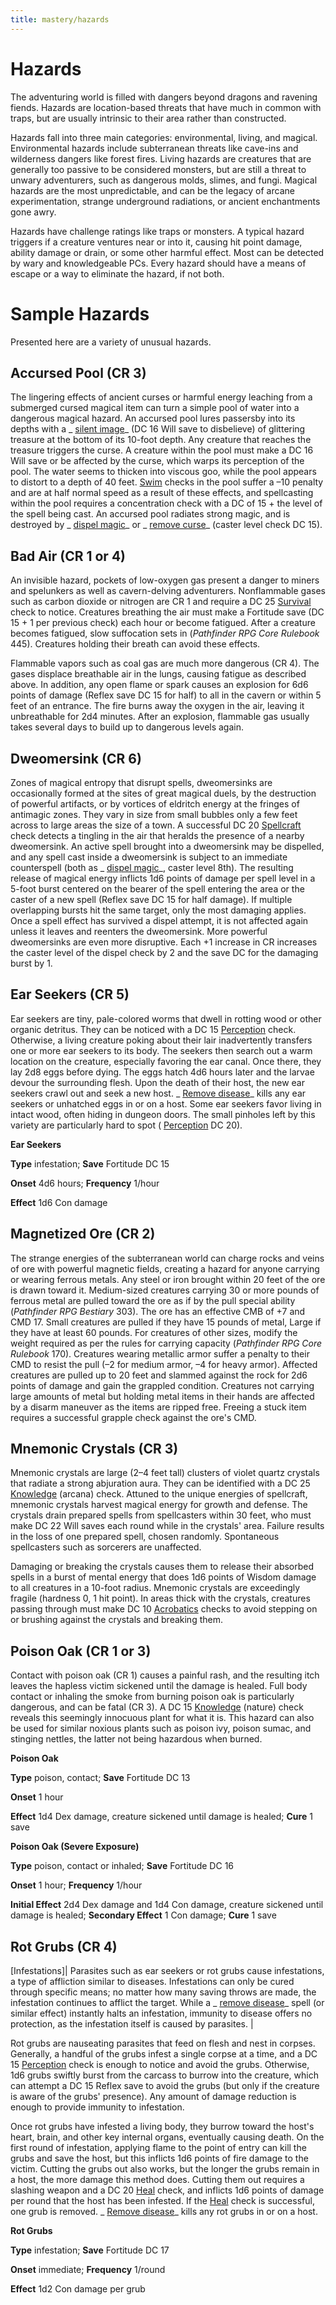 ```yaml
---
title: mastery/hazards
---
```

# Hazards

The adventuring world is filled with dangers beyond dragons and ravening fiends. Hazards are location-based threats that have much in common with traps, but are usually intrinsic to their area rather than constructed.

Hazards fall into three main categories: environmental, living, and magical. Environmental hazards include subterranean threats like cave-ins and wilderness dangers like forest fires. Living hazards are creatures that are generally too passive to be considered monsters, but are still a threat to unwary adventurers, such as dangerous molds, slimes, and fungi. Magical hazards are the most unpredictable, and can be the legacy of arcane experimentation, strange underground radiations, or ancient enchantments gone awry.

Hazards have challenge ratings like traps or monsters. A typical hazard triggers if a creature ventures near or into it, causing hit point damage, ability damage or drain, or some other harmful effect. Most can be detected by wary and knowledgeable PCs. Every hazard should have a means of escape or a way to eliminate the hazard, if not both.

# Sample Hazards

Presented here are a variety of unusual hazards.

## Accursed Pool (CR 3)

The lingering effects of ancient curses or harmful energy leaching from a submerged cursed magical item can turn a simple pool of water into a dangerous magical hazard. An accursed pool lures passersby into its depths with a _ [silent image](../spells/silentImage.md#_silent-image)_ (DC 16 Will save to disbelieve) of glittering treasure at the bottom of its 10-foot depth. Any creature that reaches the treasure triggers the curse. A creature within the pool must make a DC 16 Will save or be affected by the curse, which warps its perception of the pool. The water seems to thicken into viscous goo, while the pool appears to distort to a depth of 40 feet. [Swim](../skills/swim.md#_swim) checks in the pool suffer a –10 penalty and are at half normal speed as a result of these effects, and spellcasting within the pool requires a concentration check with a DC of 15 + the level of the spell being cast. An accursed pool radiates strong magic, and is destroyed by _ [dispel magic](../spells/dispelMagic.md#_dispel-magic)_ or _ [remove curse](../spells/removeCurse.md#_remove-curse)_ (caster level check DC 15).

## Bad Air (CR 1 or 4)

An invisible hazard, pockets of low-oxygen gas present a danger to miners and spelunkers as well as cavern-delving adventurers. Nonflammable gases such as carbon dioxide or nitrogen are CR 1 and require a DC 25 [Survival](../skills/survival.md#_survival) check to notice. Creatures breathing the air must make a Fortitude save (DC 15 + 1 per previous check) each hour or become fatigued. After a creature becomes fatigued, slow suffocation sets in (_Pathfinder RPG Core Rulebook_ 445). Creatures holding their breath can avoid these effects.

Flammable vapors such as coal gas are much more dangerous (CR 4). The gases displace breathable air in the lungs, causing fatigue as described above. In addition, any open flame or spark causes an explosion for 6d6 points of damage (Reflex save DC 15 for half) to all in the cavern or within 5 feet of an entrance. The fire burns away the oxygen in the air, leaving it unbreathable for 2d4 minutes. After an explosion, flammable gas usually takes several days to build up to dangerous levels again.

## Dweomersink (CR 6)

Zones of magical entropy that disrupt spells, dweomersinks are occasionally formed at the sites of great magical duels, by the destruction of powerful artifacts, or by vortices of eldritch energy at the fringes of antimagic zones. They vary in size from small bubbles only a few feet across to large areas the size of a town. A successful DC 20 [Spellcraft](../skills/spellcraft.md#_spellcraft) check detects a tingling in the air that heralds the presence of a nearby dweomersink. An active spell brought into a dweomersink may be dispelled, and any spell cast inside a dweomersink is subject to an immediate counterspell (both as _ [dispel magic](../spells/dispelMagic.md#_dispel-magic)_, caster level 8th). The resulting release of magical energy inflicts 1d6 points of damage per spell level in a 5-foot burst centered on the bearer of the spell entering the area or the caster of a new spell (Reflex save DC 15 for half damage). If multiple overlapping bursts hit the same target, only the most damaging applies. Once a spell effect has survived a dispel attempt, it is not affected again unless it leaves and reenters the dweomersink. More powerful dweomersinks are even more disruptive. Each +1 increase in CR increases the caster level of the dispel check by 2 and the save DC for the damaging burst by 1.

## Ear Seekers (CR 5)

Ear seekers are tiny, pale-colored worms that dwell in rotting wood or other organic detritus. They can be noticed with a DC 15 [Perception](../skills/perception.md#_perception) check. Otherwise, a living creature poking about their lair inadvertently transfers one or more ear seekers to its body. The seekers then search out a warm location on the creature, especially favoring the ear canal. Once there, they lay 2d8 eggs before dying. The eggs hatch 4d6 hours later and the larvae devour the surrounding flesh. Upon the death of their host, the new ear seekers crawl out and seek a new host. _ [Remove disease](../spells/removeDisease.md#_remove-disease)_ kills any ear seekers or unhatched eggs in or on a host. Some ear seekers favor living in intact wood, often hiding in dungeon doors. The small pinholes left by this variety are particularly hard to spot ( [Perception](../skills/perception.md#_perception) DC 20).

**Ear Seekers**

**Type** infestation; **Save** Fortitude DC 15

**Onset** 4d6 hours; **Frequency** 1/hour

**Effect** 1d6 Con damage

## Magnetized Ore (CR 2)

The strange energies of the subterranean world can charge rocks and veins of ore with powerful magnetic fields, creating a hazard for anyone carrying or wearing ferrous metals. Any steel or iron brought within 20 feet of the ore is drawn toward it. Medium-sized creatures carrying 30 or more pounds of ferrous metal are pulled toward the ore as if by the pull special ability (_Pathfinder RPG Bestiary_ 303). The ore has an effective CMB of +7 and CMD 17. Small creatures are pulled if they have 15 pounds of metal, Large if they have at least 60 pounds. For creatures of other sizes, modify the weight required as per the rules for carrying capacity (_Pathfinder RPG Core Rulebook_ 170). Creatures wearing metallic armor suffer a penalty to their CMD to resist the pull (–2 for medium armor, –4 for heavy armor). Affected creatures are pulled up to 20 feet and slammed against the rock for 2d6 points of damage and gain the grappled condition. Creatures not carrying large amounts of metal but holding metal items in their hands are affected by a disarm maneuver as the items are ripped free. Freeing a stuck item requires a successful grapple check against the ore's CMD.

## Mnemonic Crystals (CR 3)

Mnemonic crystals are large (2–4 feet tall) clusters of violet quartz crystals that radiate a strong abjuration aura. They can be identified with a DC 25 [Knowledge](../skills/knowledge.md#_knowledge) (arcana) check. Attuned to the unique energies of spellcraft, mnemonic crystals harvest magical energy for growth and defense. The crystals drain prepared spells from spellcasters within 30 feet, who must make DC 22 Will saves each round while in the crystals' area. Failure results in the loss of one prepared spell, chosen randomly. Spontaneous spellcasters such as sorcerers are unaffected.

Damaging or breaking the crystals causes them to release their absorbed spells in a burst of mental energy that does 1d6 points of Wisdom damage to all creatures in a 10-foot radius. Mnemonic crystals are exceedingly fragile (hardness 0, 1 hit point). In areas thick with the crystals, creatures passing through must make DC 10 [Acrobatics](../skills/acrobatics.md#_acrobatics) checks to avoid stepping on or brushing against the crystals and breaking them.

## Poison Oak (CR 1 or 3)

Contact with poison oak (CR 1) causes a painful rash, and the resulting itch leaves the hapless victim sickened until the damage is healed. Full body contact or inhaling the smoke from burning poison oak is particularly dangerous, and can be fatal (CR 3). A DC 15 [Knowledge](../skills/knowledge.md#_knowledge) (nature) check reveals this seemingly innocuous plant for what it is. This hazard can also be used for similar noxious plants such as poison ivy, poison sumac, and stinging nettles, the latter not being hazardous when burned.

**Poison Oak**

**Type** poison, contact; **Save** Fortitude DC 13

**Onset** 1 hour

**Effect** 1d4 Dex damage, creature sickened until damage is healed; **Cure** 1 save

**Poison Oak (Severe Exposure)**

**Type** poison, contact or inhaled; **Save** Fortitude DC 16

**Onset** 1 hour; **Frequency** 1/hour

**Initial Effect** 2d4 Dex damage and 1d4 Con damage, creature sickened until damage is healed; **Secondary Effect** 1 Con damage; **Cure** 1 save

## Rot Grubs (CR 4)

[Infestations]| Parasites such as ear seekers or rot grubs cause infestations, a type of affliction similar to diseases. Infestations can only be cured through specific means; no matter how many saving throws are made, the infestation continues to afflict the target. While a _ [remove disease](../spells/removeDisease.md#_remove-disease)_ spell (or similar effect) instantly halts an infestation, immunity to disease offers no protection, as the infestation itself is caused by parasites. |

Rot grubs are nauseating parasites that feed on flesh and nest in corpses. Generally, a handful of the grubs infest a single corpse at a time, and a DC 15 [Perception](../skills/perception.md#_perception) check is enough to notice and avoid the grubs. Otherwise, 1d6 grubs swiftly burst from the carcass to burrow into the creature, which can attempt a DC 15 Reflex save to avoid the grubs (but only if the creature is aware of the grubs' presence). Any amount of damage reduction is enough to provide immunity to infestation.

Once rot grubs have infested a living body, they burrow toward the host's heart, brain, and other key internal organs, eventually causing death. On the first round of infestation, applying flame to the point of entry can kill the grubs and save the host, but this inflicts 1d6 points of fire damage to the victim. Cutting the grubs out also works, but the longer the grubs remain in a host, the more damage this method does. Cutting them out requires a slashing weapon and a DC 20 [Heal](../skills/heal.md#_heal) check, and inflicts 1d6 points of damage per round that the host has been infested. If the [Heal](../skills/heal.md#_heal) check is successful, one grub is removed. _ [Remove disease](../spells/removeDisease.md#_remove-disease)_ kills any rot grubs in or on a host.

**Rot Grubs**

**Type** infestation; **Save** Fortitude DC 17

**Onset** immediate; **Frequency** 1/round

**Effect** 1d2 Con damage per grub

